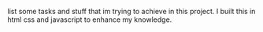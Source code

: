 list some tasks and stuff that im trying to achieve in this project.
I built this in html css and javascript to enhance my knowledge.